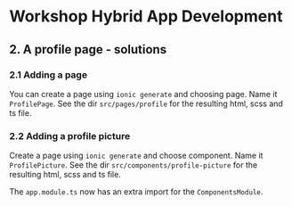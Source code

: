 # Workshop Hybrid App Development
## 2. A profile page - solutions

### 2.1 Adding a page
You can create a page using `ionic generate` and choosing page. Name it `ProfilePage`.
See the dir `src/pages/profile` for the resulting html, scss and ts file.

### 2.2 Adding a profile picture 
Create a page using `ionic generate` and choose component. Name it `ProfilePicture`.
See the dir `src/components/profile-picture` for the resulting html, scss and ts file.

The `app.module.ts` now has an extra import for the `ComponentsModule`.
